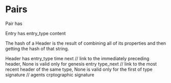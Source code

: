 # Pairs

Pair has
  

Entry has 
  entry_type
  content


The hash of a Header is the result of combining all of its properties and then getting the hash of that string.

Header has
  entry_type
  time
  next // link to the immediately preceding header, None is valid only for genesis
  entry
  type_next // link to the most recent header of the same type, None is valid only for the first of type
  signature // agents crptographic signature




